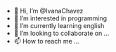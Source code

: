 - 👋 Hi, I’m @IvanaChavez
- 👀 I’m interested in programming 
- 🌱 I’m currently learning english
- 💞️ I’m looking to collaborate on ...
- 📫 How to reach me ...

<!---
IvanaChavez/IvanaChavez is a ✨ special ✨ repository because its `README.md` (this file) appears on your GitHub profile.
You can click the Preview link to take a look at your changes.
--->
